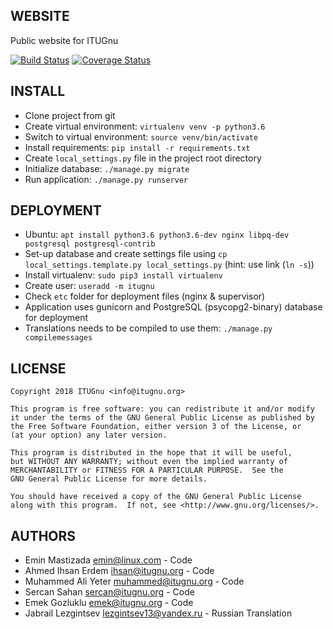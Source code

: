 WEBSITE
--------
Public website for ITUGnu

[![Build Status](https://travis-ci.org/itugnu/website.svg?branch=master)](https://travis-ci.org/itugnu/website)
[![Coverage Status](https://coveralls.io/repos/github/itugnu/website/badge.svg?branch=master)](https://coveralls.io/github/itugnu/website?branch=master)

INSTALL
-------

* Clone project from git
* Create virtual environment: `virtualenv venv -p python3.6`
* Switch to virtual environment: `source venv/bin/activate`
* Install requirements: `pip install -r requirements.txt`
* Create `local_settings.py` file in the project root directory
* Initialize database: `./manage.py migrate`
* Run application: `./manage.py runserver`

DEPLOYMENT
----------

* Ubuntu: `apt install python3.6 python3.6-dev nginx libpq-dev postgresql postgresql-contrib`
* Set-up database and create settings file using `cp local_settings.template.py local_settings.py` (hint: use link (`ln -s`))
* Install virtualenv: `sudo pip3 install virtualenv`
* Create user: `useradd -m itugnu`
* Check `etc` folder for deployment files (nginx & supervisor)
* Application uses gunicorn and PostgreSQL (psycopg2-binary) database for deployment
* Translations needs to be compiled to use them: `./manage.py compilemessages`


LICENSE
-------

    Copyright 2018 ITUGnu <info@itugnu.org>

    This program is free software: you can redistribute it and/or modify
    it under the terms of the GNU General Public License as published by
    the Free Software Foundation, either version 3 of the License, or
    (at your option) any later version.

    This program is distributed in the hope that it will be useful,
    but WITHOUT ANY WARRANTY; without even the implied warranty of
    MERCHANTABILITY or FITNESS FOR A PARTICULAR PURPOSE.  See the
    GNU General Public License for more details.

    You should have received a copy of the GNU General Public License
    along with this program.  If not, see <http://www.gnu.org/licenses/>.

AUTHORS
-------

* Emin Mastizada <emin@linux.com> - Code
* Ahmed Ihsan Erdem <ihsan@itugnu.org> - Code
* Muhammed Ali Yeter <muhammed@itugnu.org> - Code
* Sercan Sahan <sercan@itugnu.org> - Code
* Emek Gozluklu <emek@itugnu.org> - Code
* Jabrail Lezgintsev <lezgintsev13@yandex.ru> - Russian Translation
